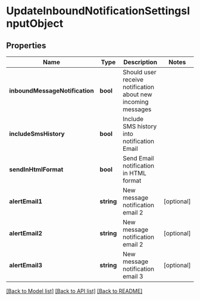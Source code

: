 # UpdateInboundNotificationSettingsInputObject

## Properties
Name | Type | Description | Notes
------------ | ------------- | ------------- | -------------
**inboundMessageNotification** | **bool** | Should user receive notification about new incoming messages | 
**includeSmsHistory** | **bool** | Include SMS history into notification Email | 
**sendInHtmlFormat** | **bool** | Send Email notification in HTML format | 
**alertEmail1** | **string** | New message notification email 2 | [optional] 
**alertEmail2** | **string** | New message notification email 2 | [optional] 
**alertEmail3** | **string** | New message notification email 3 | [optional] 

[[Back to Model list]](../README.md#documentation-for-models) [[Back to API list]](../README.md#documentation-for-api-endpoints) [[Back to README]](../README.md)


